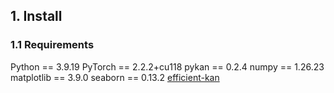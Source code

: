 ## 1. Install

### 1.1 Requirements

Python == 3.9.19
PyTorch == 2.2.2+cu118
pykan == 0.2.4
numpy == 1.26.23
matplotlib == 3.9.0
seaborn == 0.13.2
[efficient-kan](https://github.com/Blealtan/efficient-kan)
